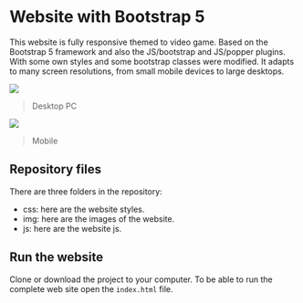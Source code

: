 # Website with Bootstrap 5
This website is fully responsive themed to video game. Based on the Bootstrap 5 framework and also the JS/bootstrap and JS/popper plugins. With some own styles and some bootstrap classes were modified. It adapts to many screen resolutions, from small mobile devices to large desktops.

![](https://github.com/Cohetero/Imagenes-PaginesWeb/blob/master/TheLegendOfZelda/TheLegendOfZelda-1.png)
> Desktop PC

![](https://github.com/Cohetero/Imagenes-PaginesWeb/blob/master/TheLegendOfZelda/TheLegendOfZelda-2.png)
> Mobile

## Repository files
There are three folders in the repository:
* css: here are the website styles.
* img: here are the images of the website.
* js: here are the website js.

## Run the website
Clone or download the project to your computer.
To be able to run the complete web site open the `index.html` file.
